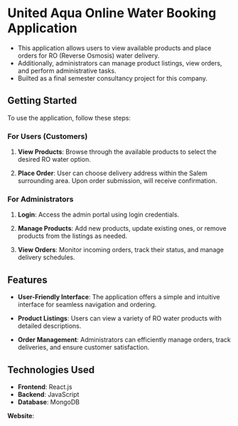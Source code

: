 # United Aqua Online Water Booking Application

- This application allows users to view available products and place orders for RO (Reverse Osmosis) water delivery. 
- Additionally, administrators can manage product listings, view orders, and perform administrative tasks.
- Builted as a final semester consultancy project for this company.

## Getting Started

To use the application, follow these steps:

### For Users (Customers)

1. **View Products**: Browse through the available products to select the desired RO water option.

2. **Place Order**: User can choose delivery address within the Salem surrounding area. Upon order submission, will receive confirmation.

### For Administrators

1. **Login**: Access the admin portal using login credentials.

2. **Manage Products**: Add new products, update existing ones, or remove products from the listings as needed.

3. **View Orders**: Monitor incoming orders, track their status, and manage delivery schedules.

## Features

- **User-Friendly Interface**: The application offers a simple and intuitive interface for seamless navigation and ordering.

- **Product Listings**: Users can view a variety of RO water products with detailed descriptions.

- **Order Management**: Administrators can efficiently manage orders, track deliveries, and ensure customer satisfaction.

## Technologies Used

- **Frontend**: React.js
- **Backend**: JavaScript
- **Database**: MongoDB

**Website**: <a href="https://united-aqua-tec.vercel.app/" title="United Aqua Tec" target="_blank" style="text-decoration: none; color: inherit;">
   <span style="border-bottom: 1px dashed transparent; position: absolute; bottom: 0; left: 0; right: 0; overflow: hidden; transition: .3s ease; color: transparent;">United Aqua Tec</span>
</a>



